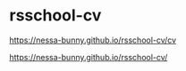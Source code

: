 # rsschool-cv
<https://nessa-bunny.github.io/rsschool-cv/cv>  

<https://nessa-bunny.github.io/rsschool-cv/>